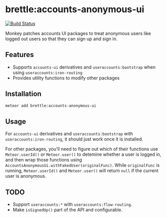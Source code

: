 # brettle:accounts-anonymous-ui

[![Build Status](https://travis-ci.org/brettle/meteor-accounts-anonymous-ui.svg?branch=master)](https://travis-ci.org/brettle/meteor-accounts-anonymous-ui)

Monkey patches accounts UI packages to treat anonymous users like logged out
users so that they can sign up and sign in.

## Features

- Supports `accounts-ui` derivatives and `useraccounts:bootstrap` when using `useraccounts:iron-routing`
- Provides utility functions to modify other packages

## Installation
```sh
meteor add brettle:accounts-anonymous-ui
```

## Usage

For `accounts-ui` derivatives and `useraccounts:bootstrap` with `useraccounts:iron-routing`, it should just work once it is installed.

For other packages, you'll need to figure out which of their functions use
`Meteor.userId()` or `Meteor.user()` to detemine whether a user is logged in,
and then wrap those functions using
`AccountsAnonymousUi.withFakedUser(originalFunc)`. While `originalFunc` is
running, `Meteor.userId()` and `Meteor.user()` will return `null` if the current
user is anonymous.

## TODO

- Support `useraccounts:*` with `useraccounts:flow-routing`.
- Make `isSignedUp()` part of the API and configurable.
